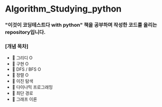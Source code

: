 # Algorithm_Studying_python
### "이것이 코딩테스트다 with python" 책을 공부하며 작성한 코드를 올리는 repository입니다.

###   [개념 목차]
* 🍒 그리디 O
* 🍅 구현 O
* 🍊 DFS / BFS O
* 🍋 정렬 O
* 🥝 이진 탐색
* 🍓 다이나믹 프로그래밍
* 🍒 최단 경로
* 🍅 그래프 이론
